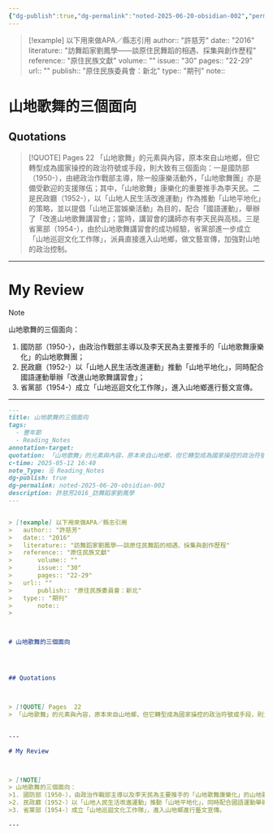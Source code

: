 ```yaml
---
{"dg-publish":true,"dg-permalink":"noted-2025-06-20-obsidian-002","permalink":"/noted-2025-06-20-obsidian-002/","title":"山地歌舞的三個面向","tags":["豐年節","Reading_Notes"],"noteIcon":"3","created":"2025-05-12T17:51:28.000+08:00","updated":"2025-06-20T14:41:29.750+08:00"}
---
```




> [!example] 以下用來做APA／縣志引用
> 	author:: "許慈芳"
> 	date:: "2016"
> 	literature:: "訪舞蹈家劉鳳學——談原住民舞蹈的相遇、採集與創作歷程"
> 	reference:: "原住民族文獻"
> 		volume:: ""
> 		issue:: "30"
> 		pages:: "22-29"
> 	url:: ""
> 		publish:: "原住民族委員會：新北"
> 	type:: "期刊"	
> 		note:: 
> 



# 山地歌舞的三個面向




## Quotations



> [!QUOTE] Pages  22
> 「山地歌舞」的元素與內容，原本來自山地鄉，但它轉型成為國家操控的政治符號或手段，則大致有三個面向：一是國防部（1950-），由總政治作戰部主導，除一般康樂活動外，「山地歌舞團」亦是備受歡迎的支援隊伍；其中，「山地歌舞」康樂化的重要推手為李天民。二是民政廳（1952-），以「山地人民生活改進運動」作為推動「山地平地化」的策略，並以提倡「山地正當娛樂活動」為目的，配合「國語運動」，舉辦了「改進山地歌舞講習會」；當時，講習會的講師亦有李天民與高棪。三是省黨部（1954-），由於山地歌舞講習會的成功經驗，省黨部進一步成立「山地巡迴文化工作隊」，派員直接進入山地鄉，做文藝宣傳，加強對山地的政治控制。


---

# My Review



> [!NOTE] 
> 山地歌舞的三個面向：
>1. 國防部（1950-），由政治作戰部主導以及李天民為主要推手的「山地歌舞康樂化」的山地歌舞團；
>2. 民政廳（1952-）以「山地人民生活改進運動」推動「山地平地化」，同時配合國語運動舉辦「改進山地歌舞講習會」；
>3. 省黨部（1954-）成立「山地巡迴文化工作隊」，進入山地鄉進行藝文宣傳。

---







```markdown
---
title: 山地歌舞的三個面向
tags:
  - 豐年節
  - Reading_Notes
annotation-target: 
quotation: 「山地歌舞」的元素與內容，原本來自山地鄉，但它轉型成為國家操控的政治符號或手段，則大致有三個面向：一是國防部（1950-），由總政治作戰部主導，除一般康樂活動外，「山地歌舞團」亦是備受歡迎的支援隊伍；其中，「山地歌舞」康樂化的重要推手為李天民。二是民政廳（1952-），以「山地人民生活改進運動」作為推動「山地平地化」的策略，並以提倡「山地正當娛樂活動」為目的，配合「國語運動」，舉辦了「改進山地歌舞講習會」；當時，講習會的講師亦有李天民與高棪。三是省黨部（1954-），由於山地歌舞講習會的成功經驗，省黨部進一步成立「山地巡迴文化工作隊」，派員直接進入山地鄉，做文藝宣傳，加強對山地的政治控制。
c-time: 2025-05-12 16:40
note_Type: 🗒️ Reading_Notes
dg-publish: true
dg-permalink: noted-2025-06-20-obsidian-002
description: 許慈芳2016_訪舞蹈家劉鳳學
---


> [!example] 以下用來做APA／縣志引用
> 	author:: "許慈芳"
> 	date:: "2016"
> 	literature:: "訪舞蹈家劉鳳學——談原住民舞蹈的相遇、採集與創作歷程"
> 	reference:: "原住民族文獻"
> 		volume:: ""
> 		issue:: "30"
> 		pages:: "22-29"
> 	url:: ""
> 		publish:: "原住民族委員會：新北"
> 	type:: "期刊"	
> 		note:: 
> 



# 山地歌舞的三個面向




## Quotations



> [!QUOTE] Pages  22
> 「山地歌舞」的元素與內容，原本來自山地鄉，但它轉型成為國家操控的政治符號或手段，則大致有三個面向：一是國防部（1950-），由總政治作戰部主導，除一般康樂活動外，「山地歌舞團」亦是備受歡迎的支援隊伍；其中，「山地歌舞」康樂化的重要推手為李天民。二是民政廳（1952-），以「山地人民生活改進運動」作為推動「山地平地化」的策略，並以提倡「山地正當娛樂活動」為目的，配合「國語運動」，舉辦了「改進山地歌舞講習會」；當時，講習會的講師亦有李天民與高棪。三是省黨部（1954-），由於山地歌舞講習會的成功經驗，省黨部進一步成立「山地巡迴文化工作隊」，派員直接進入山地鄉，做文藝宣傳，加強對山地的政治控制。


---

# My Review



> [!NOTE] 
> 山地歌舞的三個面向：
>1. 國防部（1950-），由政治作戰部主導以及李天民為主要推手的「山地歌舞康樂化」的山地歌舞團；
>2. 民政廳（1952-）以「山地人民生活改進運動」推動「山地平地化」，同時配合國語運動舉辦「改進山地歌舞講習會」；
>3. 省黨部（1954-）成立「山地巡迴文化工作隊」，進入山地鄉進行藝文宣傳。

---


```
